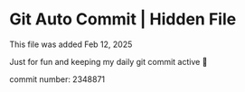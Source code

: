 # Git Auto Commit | Hidden File

This file was added Feb 12, 2025

Just for fun and keeping my daily git commit active 🤪

commit number: 2348871
